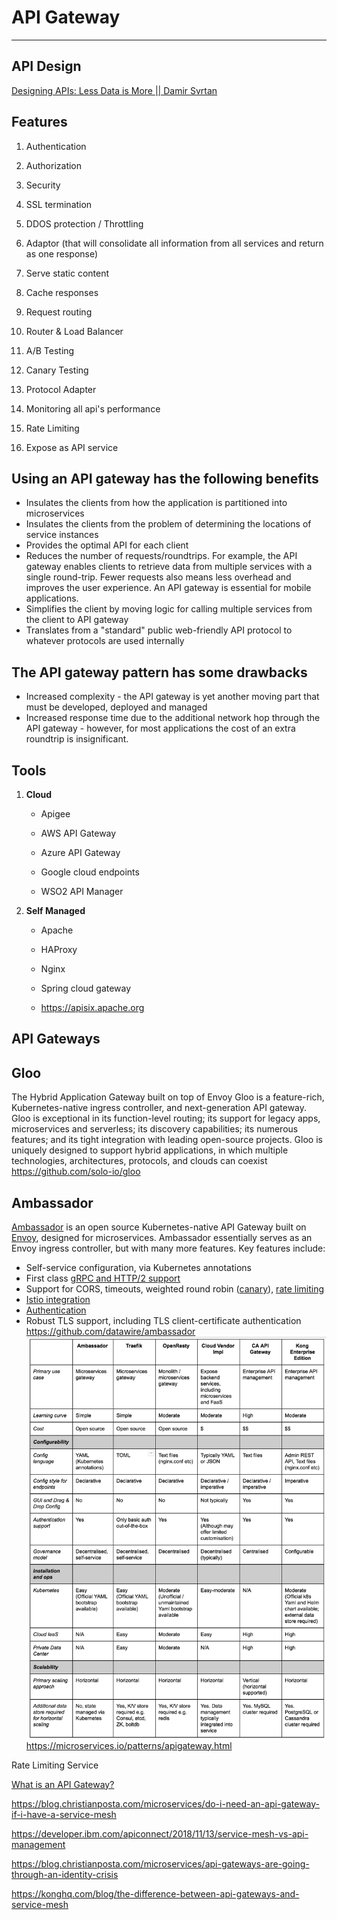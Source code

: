 # API Gateway

---

## API Design

[Designing APIs: Less Data is More || Damir Svrtan](https://www.youtube.com/watch?v=DC9032_nkyc)

## Features

1. Authentication

2. Authorization

3. Security

4. SSL termination

5. DDOS protection / Throttling

6. Adaptor (that will consolidate all information from all services and return as one response)

7. Serve static content

8. Cache responses

9. Request routing

10. Router & Load Balancer

11. A/B Testing

12. Canary Testing

13. Protocol Adapter

14. Monitoring all api's performance

15. Rate Limiting

16. Expose as API service

## Using an API gateway has the following benefits

- Insulates the clients from how the application is partitioned into microservices
- Insulates the clients from the problem of determining the locations of service instances
- Provides the optimal API for each client
- Reduces the number of requests/roundtrips. For example, the API gateway enables clients to retrieve data from multiple services with a single round-trip. Fewer requests also means less overhead and improves the user experience. An API gateway is essential for mobile applications.
- Simplifies the client by moving logic for calling multiple services from the client to API gateway
- Translates from a "standard" public web-friendly API protocol to whatever protocols are used internally

## The API gateway pattern has some drawbacks

- Increased complexity - the API gateway is yet another moving part that must be developed, deployed and managed
- Increased response time due to the additional network hop through the API gateway - however, for most applications the cost of an extra roundtrip is insignificant.

## Tools

1. **Cloud**

   - Apigee

   - AWS API Gateway

   - Azure API Gateway

   - Google cloud endpoints

   - WSO2 API Manager

2. **Self Managed**

   - Apache

   - HAProxy

   - Nginx

   - Spring cloud gateway

   - <https://apisix.apache.org>

## API Gateways

## Gloo

The Hybrid Application Gateway built on top of Envoy
Gloo is a feature-rich, Kubernetes-native ingress controller, and next-generation API gateway. Gloo is exceptional in its function-level routing; its support for legacy apps, microservices and serverless; its discovery capabilities; its numerous features; and its tight integration with leading open-source projects. Gloo is uniquely designed to support hybrid applications, in which multiple technologies, architectures, protocols, and clouds can coexist
<https://github.com/solo-io/gloo>

## Ambassador

[Ambassador](https://www.getambassador.io/) is an open source Kubernetes-native API Gateway built on [Envoy](https://www.envoyproxy.io/), designed for microservices. Ambassador essentially serves as an Envoy ingress controller, but with many more features.
Key features include:

- Self-service configuration, via Kubernetes annotations
- First class [gRPC and HTTP/2 support](https://www.getambassador.io/user-guide/grpc)
- Support for CORS, timeouts, weighted round robin ([canary](https://www.getambassador.io/reference/canary)), [rate limiting](https://www.getambassador.io/reference/services/rate-limit-service)
- [Istio integration](https://www.getambassador.io/user-guide/with-istio)
- [Authentication](https://www.getambassador.io/reference/services/auth-service)
- Robust TLS support, including TLS client-certificate authentication
<https://github.com/datawire/ambassador>
![image](media/API-Gateway-image1.png)
<https://microservices.io/patterns/apigateway.html>

Rate Limiting Service

[What is an API Gateway?](https://www.youtube.com/watch?v=vHQqQBYJtLI)

<https://blog.christianposta.com/microservices/do-i-need-an-api-gateway-if-i-have-a-service-mesh>

<https://developer.ibm.com/apiconnect/2018/11/13/service-mesh-vs-api-management>

<https://blog.christianposta.com/microservices/api-gateways-are-going-through-an-identity-crisis>

<https://konghq.com/blog/the-difference-between-api-gateways-and-service-mesh>
